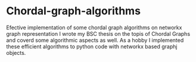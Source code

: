 # Chordal-graph-algorithms
Efective implementation of some chordal graph algorithms on networkx graph representation
I wrote my BSC thesis on the topis of Chordal Graphs and coverd some algorithmic aspects as well. 
As a hobby I implemented these efficient algorithms to python code with networkx based graphj objects.
